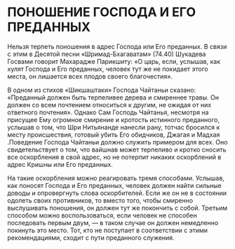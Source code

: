 # ПОНОШЕНИЕ ГОСПОДА И ЕГО ПРЕДАННЫХ

Нельзя терпеть поношения в адрес Господа или Его преданных. В связи с этим в Десятой песни «Шримад-Бхагаватам» (74.40) Шукадева Госвами говорит Махарадже Парикшиту: «О царь, если, услышав, как хулят Господа и Его преданных, человек тут же не покидает этого места, он лишается всех плодов своего благочестия».

В одном из стихов «Шикшаштаки» Господа Чайтаньи сказано: «Преданный должен быть терпеливее дерева и смиреннее травы. Он должен со всем почтением относиться к другим, не ожидая от них ответного почтения». Однако Сам Господь Чайтанья, несмотря на присущее Ему огромное смирение и кротость истинного преданного, услышав о том, что Шри Нитьянанде нанесли рану, тотчас бросился к месту происшествия, готовый убить Его обидчиков, Джагая и Мадхая .Поведение Господа Чайтаньи должно служить примером для всех. Оно свидетельствует о том, что вайшнав может терпеливо и кротко сносить все оскорбления в свой адрес, но не потерпит никаких оскорблений в адрес Кришны или Его преданных.

На такие оскорбления можно реагировать тремя способами. Услышав, как поносят Господа и Его преданных, человек должен найти сильные доводы и опровергнуть слова оскорбителей. Если же он не в состоянии одолеть своих противников, то вместо того, чтобы смиренно выслушивать поношения, он должен тут же покончить с собой. Третьим способом можно воспользоваться, если человек не способен последовать первым двум, — в таком случае он должен немедленно покинуть это место. Тот, кто не поступает в соответствии с этими рекомендациями, сходит с пути преданного служения.
